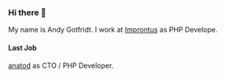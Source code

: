 ### Hi there 👋

My name is Andy Gotfridt. I work at [Improntus](https://improntus.com) as PHP Develope.

#### Last Job
[anatod](https://anatod.com) as CTO / PHP Developer.

<!--
[![Facebook](https://img.shields.io/badge/facebook-black?color=1877F2&logoColor=ffffff&style=for-the-badge&logo=facebook)](https://www.facebook.com/anatodsoftware)
[![Twitter](https://img.shields.io/badge/twitter-black?color=1DA1F2&logoColor=ffffff&style=for-the-badge&logo=twitter)](https://twitter.com/anatodSoftware)
[![Linkedin](https://img.shields.io/badge/linkedin-blue?style=for-the-badge&logo=linkedin)](https://www.linkedin.com/company/anatod/)-->

<!--
**AndyGotfridt/AndyGotfridt** is a ✨ _special_ ✨ repository because its `README.md` (this file) appears on your GitHub profile.

Here are some ideas to get you started:

- 🔭 I’m currently working on ...
- 🌱 I’m currently learning ...
- 👯 I’m looking to collaborate on ...
- 🤔 I’m looking for help with ...
- 💬 Ask me about ...
- 📫 How to reach me: ...
- 😄 Pronouns: ...
- ⚡ Fun fact: ...
-->
